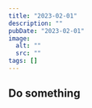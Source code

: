 ```yaml
---
title: "2023-02-01"
description: ""
pubDate: "2023-02-01"
image:
  alt: ""
  src: ""
tags: []
---
```


## Do something
